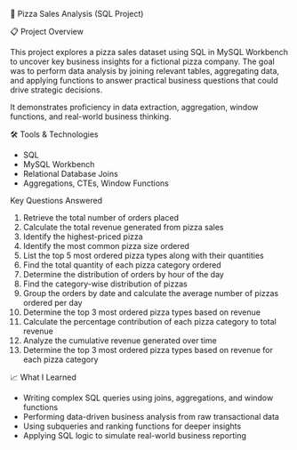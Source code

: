 🍕 Pizza Sales Analysis (SQL Project)

📋 Project Overview

This project explores a pizza sales dataset using SQL in MySQL Workbench to uncover key business insights for a fictional pizza company. 
The goal was to perform data analysis by joining relevant tables, aggregating data, and applying functions to answer practical business questions that could drive strategic decisions. 

It demonstrates proficiency in data extraction, aggregation, window functions, and real-world business thinking.

🛠️ Tools & Technologies
- SQL  
- MySQL Workbench  
- Relational Database Joins  
- Aggregations, CTEs, Window Functions  

Key Questions Answered

1. Retrieve the total number of orders placed 
2. Calculate the total revenue generated from pizza sales
3. Identify the highest-priced pizza 
4. Identify the most common pizza size ordered
5. List the top 5 most ordered pizza types along with their quantities
6. Find the total quantity of each pizza category ordered
7. Determine the distribution of orders by hour of the day
8. Find the category-wise distribution of pizzas
9. Group the orders by date and calculate the average number of pizzas ordered per day
10. Determine the top 3 most ordered pizza types based on revenue
11. Calculate the percentage contribution of each pizza category to total revenue
12. Analyze the cumulative revenue generated over time
13. Determine the top 3 most ordered pizza types based on revenue for each pizza category

📈 What I Learned
- Writing complex SQL queries using joins, aggregations, and window functions
- Performing data-driven business analysis from raw transactional data
- Using subqueries and ranking functions for deeper insights
- Applying SQL logic to simulate real-world business reporting
